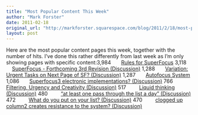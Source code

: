 ```yaml
---
title: "Most Popular Content This Week"
author: "Mark Forster"
date: 2011-02-18
original_url: "http://markforster.squarespace.com/blog/2011/2/18/most-popular-content-this-week.html"
layout: post
---
```


Here are the most popular content pages this week, together with the number of hits. I’ve done this rather differently from last week as I’m only showing pages with specific content:3,984       [Rules for SuperFocus](http://www.markforster.squarespace.com/blog/2011/2/10/rules-for-superfocus.html)
3,118       [SuperFocus - Forthcoming 3rd Revision (Discussion)](http://www.markforster.squarespace.com/forum/post/1379463)
1,288       [Variation: Urgent Tasks on Next Page of SF? (Discussion)](http://www.markforster.squarespace.com/forum/post/1403058)
1,287       [Autofocus System](http://www.markforster.squarespace.com/autofocus-system/)
1,086       [Superfocus3 electronic implementations? (Discussion)](http://www.markforster.squarespace.com/forum/post/1402922)
766         [Filtering, Urgency and Creativity (Discussion)](http://www.markforster.squarespace.com/forum/post/1404683?lastPage=true)
517         [Liquid thinking (Discussion)](http://www.markforster.squarespace.com/forum/post/1404535?lastPage=true)
480         [“at least one pass through the list a day” (Discussion)](http://www.markforster.squarespace.com/forum/post/1408017)
472         [What do you put on your list? (Discussion)](http://www.markforster.squarespace.com/forum/post/1402019)
470         [clogged up column2 creates resistance to the system? (Discussion)](http://www.markforster.squarespace.com/forum/post/1408009?lastPage=true)
